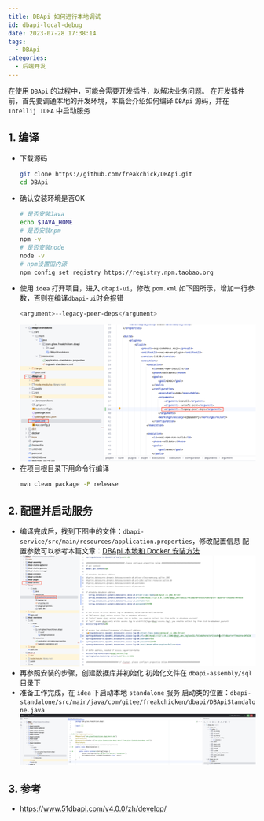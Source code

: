 ```yaml
---
title: DBApi 如何进行本地调试
id: dbapi-local-debug
date: 2023-07-28 17:38:14
tags:
  - DBApi
categories:
  - 后端开发
---
```


在使用 `DBApi` 的过程中，可能会需要开发插件，以解决业务问题。
在开发插件前，首先要调通本地的开发环境，本篇会介绍如何编译 `DBApi` 源码，并在 `Intellij IDEA` 中启动服务


<!-- more -->

## 1. 编译

- 下载源码
    ```bash
    git clone https://github.com/freakchick/DBApi.git
    cd DBApi
    ```
- 确认安装环境是否OK
    ```bash
    # 是否安装Java
    echo $JAVA_HOME
    # 是否安装npm
    npm -v
    # 是否安装node
    node -v
    # npm设置国内源
    npm config set registry https://registry.npm.taobao.org
    ```
- 使用 `idea` 打开项目，进入 `dbapi-ui`，修改 `pom.xml`
    如下图所示，增加一行参数，否则在编译`dbapi-ui`时会报错
    ```bash
    <argument>--legacy-peer-deps</argument>
    ```
    ![截屏2023-07-26 17.36.29](./image/DBApi如何进行本地调试/截屏2023-07-26-17.36.29.png)
- 在项目根目录下用命令行编译
    ```bash
    mvn clean package -P release
    ```



## 2. 配置并启动服务

- 编译完成后，找到下图中的文件：`dbapi-service/src/main/resources/application.properties`，修改配置信息
    配置参数可以参考本篇文章：[DBApi 本地和 Docker 安装方法](https://wangjiapengone.github.io/DBAPI%E6%9C%AC%E5%9C%B0%E5%92%8CDocker%E5%AE%89%E8%A3%85%E6%96%B9%E6%B3%95/#1-%E6%9C%AC%E5%9C%B0%E5%8D%95%E6%9C%BA%E7%89%88%E5%AE%89%E8%A3%85)
    ![截屏2023-07-26 17.42.12](./image/DBApi如何进行本地调试/截屏2023-07-26-17.42.12.png)
- 再参照安装的步骤，创建数据库并初始化
    初始化文件在 `dbapi-assembly/sql` 目录下
- 准备工作完成，在 `idea` 下启动本地 `standalone` 服务
    启动类的位置：`dbapi-standalone/src/main/java/com/gitee/freakchicken/dbapi/DBApiStandalone.java`
    ![image-20230728175413171](./image/DBApi如何进行本地调试/image-20230728175413171.png)




## 3. 参考

- https://www.51dbapi.com/v4.0.0/zh/develop/
